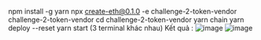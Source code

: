 npm install -g yarn
npx create-eth@0.1.0 -e challenge-2-token-vendor challenge-2-token-vendor
cd challenge-2-token-vendor
yarn chain
yarn deploy --reset
yarn start
(3 terminal khác nhau)
Kết quả :
![image](https://github.com/user-attachments/assets/a782ded1-14d6-4d57-941a-a29934c37126)
![image](https://github.com/user-attachments/assets/5065ea57-98a7-4ea2-828f-724859758fb7)

